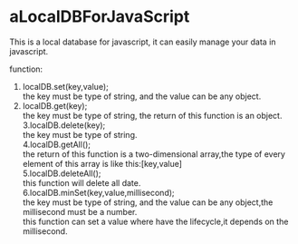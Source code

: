 # aLocalDBForJavaScript
This is a local database for javascript, it can easily manage your data in javascript.<br/>

function:<br/>
1. localDB.set(key,value);<br/>
    the key must be type of string, and the value can be any object.<br/>
2. localDB.get(key);<br/>
    the key must be type of string, the return of this function is an object.
3.localDB.delete(key);<br/>
    the key must be type of string.<br/>
4.localDB.getAll();<br/>
    the return of this function is a two-dimensional array,the type of every element of this array is       like this:[key,value]<br/>
5.localDB.deleteAll();<br/>
    this function will delete all date.<br/>
6.localDB.minSet(key,value,millisecond);<br/>
    the key must be type of string, and the value can be any object,the millisecond must be a number.<br/>
    this function can set a value where have the lifecycle,it depends on the millisecond.<br/>
